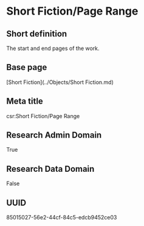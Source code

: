 # Short Fiction/Page Range
## Short definition
The start and end pages of the work.
## Base page
[Short Fiction](../Objects/Short Fiction.md)
## Meta title
csr:Short Fiction/Page Range
## Research Admin Domain
True
## Research Data Domain
False
## UUID
85015027-56e2-44cf-84c5-edcb9452ce03
